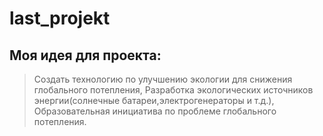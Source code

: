 # last_projekt
## Моя идея для проекта:
> Создать технологию по улучшению экологии для снижения глобального потепления,
> Разработка экологических источников энергии(солнечные батареи,электрогенераторы и т.д.),
> Образовательная инициатива по проблеме глобального потепления.
